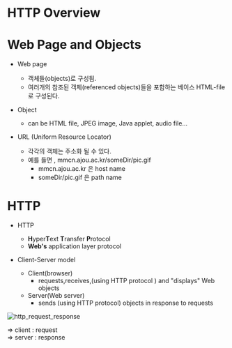 # HTTP Overview  

# Web Page and Objects

* Web page
  * 객체들(objects)로 구성됨.
  * 여러개의 참조된 객체(referenced objects)들을 포함하는 베이스 HTML-file로 구성된다. 
  
* Object 
  * can be HTML file, JPEG image, Java applet, audio file...

* URL (Uniform Resource Locator)
  * 각각의 객체는 주소화 될 수 있다.
  * 예를 들면 , mmcn.ajou.ac.kr/someDir/pic.gif 
    * mmcn.ajou.ac.kr 은 host name 
    * someDir/pic.gif 은 path name 

# HTTP 

* HTTP 
  * **H**yper**T**ext **T**ransfer **P**rotocol
  * **Web's** application layer protocol

* Client-Server model
  * Client(browser)
    * requests,receives,(using HTTP protocol ) and "displays" Web objects
  * Server(Web server)
    * sends (using HTTP protocol) objects in response to requests

![http_request_response](https://user-images.githubusercontent.com/38216027/71318088-24a75e00-24cf-11ea-96da-c4480922e083.png)

=> client : request 
<br>=> server : response 